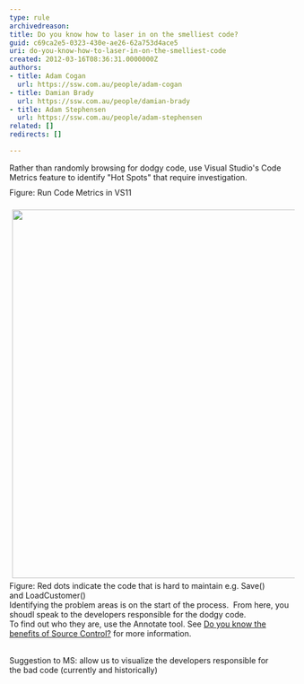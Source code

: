 ```yaml
---
type: rule
archivedreason: 
title: Do you know how to laser in on the smelliest code?
guid: c69ca2e5-0323-430e-ae26-62a753d4ace5
uri: do-you-know-how-to-laser-in-on-the-smelliest-code
created: 2012-03-16T08:36:31.0000000Z
authors:
- title: Adam Cogan
  url: https://ssw.com.au/people/adam-cogan
- title: Damian Brady
  url: https://ssw.com.au/people/damian-brady
- title: Adam Stephensen
  url: https://ssw.com.au/people/adam-stephensen
related: []
redirects: []

---
```



<div>Rather than randomly browsing for dodgy code,&#160;use Visual Studio's Code Metrics feature to identify &quot;Hot Spots&quot; that require investigation.</div>
<div><span><img src="/SoftwareDevelopment/RulestobetterArchitectureandCodeReview/PublishingImages/VS%2011%20Code%20Metrics.png" alt="" style="margin&#58;5px;" /> <div><div><span class="ssw-rteStyle-FigureNormal">Figure&#58; Run Code Metrics&#160;in VS11</span></div></div></span></div>
<div><span><div>&#160;<img class="ssw-rteStyle-ImageArea" src="/SoftwareDevelopment/RulestobetterArchitectureandCodeReview/PublishingImages/CodeMetrics_3.png" alt="" style="margin&#58;5px;width&#58;657px;" /><br></div>
<span class="ssw-rteStyle-FigureNormal">Figure&#58;&#160;Red dots indicate the code that is hard to maintain e.g.&#160;Save() and&#160;LoadCustomer()</span><div><span>Identifying the problem areas is on the start of the process.&#160; From here, you shoudl speak to the developers responsible for the dodgy code.</span></div>
<div><span>To find out who they are, use the Annotate tool. See <a href="http&#58;//www.ssw.com.au/ssw/Standards/Rules/RulesToBetterSourceControlwithTFS.aspx#UsingSourceControl">Do you know the benefits of Source Control?</a> for more information.</span></div>
<div><span></span>&#160;</div></span></div>
<p class="ssw-rteStyle-GreyBox"><span>Suggestion to MS&#58; allow us to visualize the developers responsible for the&#160;bad code&#160;(currently and historically)</span></p>
<br><excerpt class='endintro'></excerpt><br>



